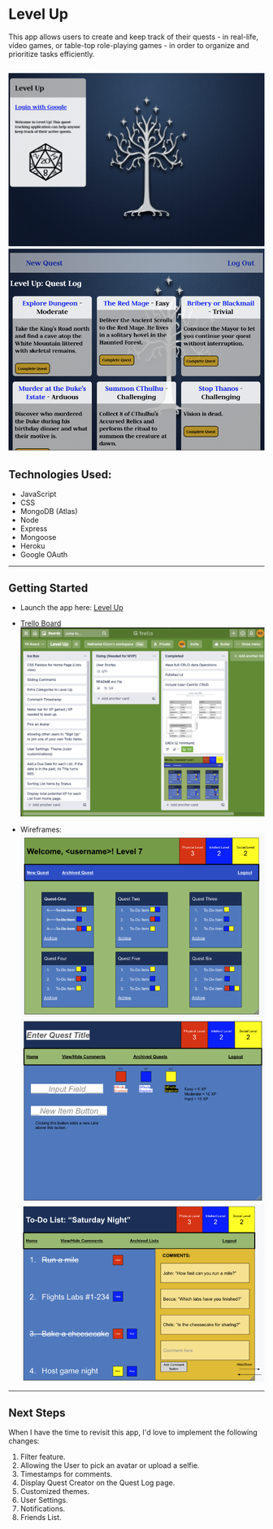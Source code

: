 # Level Up
This app allows users to create and keep track of their quests - in real-life, video games, or table-top role-playing games - in order to organize and prioritize tasks efficiently. 

![level up landing page](./screenshots/login-landing-page.png "login page")
![level up landing page](./screenshots/all-quests.png "main page")
---
## Technologies Used:
* JavaScript
* CSS
* MongoDB (Atlas)
* Node
* Express
* Mongoose
* Heroku
* Google OAuth
---
## Getting Started
* Launch the app here: [Level Up](https://level-up-ga.herokuapp.com/)

* [Trello Board](https://trello.com/b/i6O0sDQD/level-up)
![level up trello board](./screenshots/trello-board.png "level up trello board")

* Wireframes:
![all quests wireframe](./screenshots/all-quests-wireframe.png "all quests wireframe")
![new quest wireframe](./screenshots/new-quest-wireframe.png "new quest wireframe")
![show quest wireframe](./screenshots/show-quest-wireframe.png "show quest wireframe")
---
## Next Steps
When I have the time to revisit this app, I'd love to implement the following changes:
1. Filter feature.
2. Allowing the User to pick an avatar or upload a selfie.
3. Timestamps for comments.
4. Display Quest Creator on the Quest Log page.
5. Customized themes.
6. User Settings.
7. Notifications.
8. Friends List.